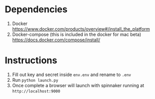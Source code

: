 # Dependencies
1. Docker https://www.docker.com/products/overview#/install_the_platform
2. Docker-compose (this is included in the docker for mac beta) https://docs.docker.com/compose/install/

# Instructions

1. Fill out key and secret inside `env.env` and rename to `.env`
2. Run `python launch.py`
3. Once complete a browser will launch with spinnaker running at `http://localhost:9000`
